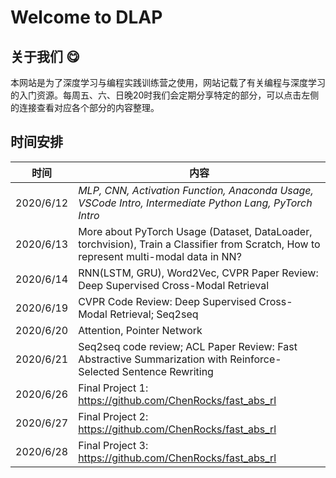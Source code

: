 # Welcome to DLAP

## 关于我们 :yum:

本网站是为了深度学习与编程实践训练营之使用，网站记载了有关编程与深度学习的入门资源。每周五、六、日晚20时我们会定期分享特定的部分，可以点击左侧的连接查看对应各个部分的内容整理。

## 时间安排

时间        | 内容
-----------| -----
2020/6/12  | _MLP, CNN, Activation Function, Anaconda Usage, VSCode Intro, Intermediate Python Lang, PyTorch Intro_
2020/6/13  | More about PyTorch Usage (Dataset, DataLoader, torchvision), Train a Classifier from Scratch, How to represent multi-modal data in NN?
2020/6/14  | RNN(LSTM, GRU), Word2Vec, CVPR Paper Review:  Deep Supervised Cross-Modal Retrieval
2020/6/19  | CVPR Code Review:  Deep Supervised Cross-Modal Retrieval; Seq2seq
2020/6/20  | Attention, Pointer Network
2020/6/21  | Seq2seq code review; ACL Paper Review:  Fast Abstractive Summarization with Reinforce-Selected Sentence Rewriting
2020/6/26  | Final Project 1: https://github.com/ChenRocks/fast_abs_rl
2020/6/27  | Final Project 2: https://github.com/ChenRocks/fast_abs_rl
2020/6/28  | Final Project 3: https://github.com/ChenRocks/fast_abs_rl
